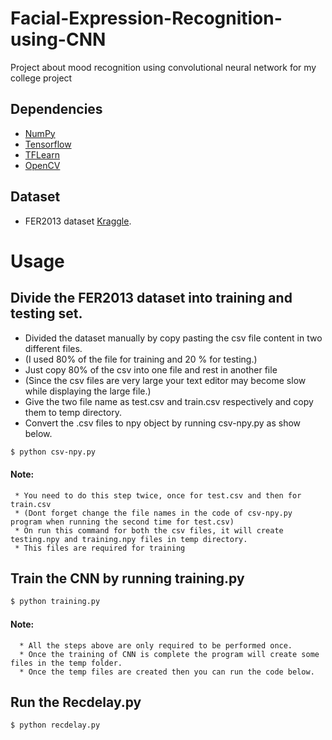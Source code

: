 # Facial-Expression-Recognition-using-CNN

Project about mood recognition using convolutional neural network for my college project

## Dependencies

- [NumPy](http://docs.scipy.org/doc/numpy-1.10.1/user/install.html)
- [Tensorflow](https://www.tensorflow.org/versions/r0.8/get_started/os_setup.html)
- [TFLearn](https://github.com/tflearn/tflearn#installation)
- [OpenCV](https://opencv-python-tutroals.readthedocs.io/en/latest/)

## Dataset

* FER2013 dataset [Kraggle](https://www.kaggle.com/c/challenges-in-representation-learning-facial-expression-recognition-challenge/data).

# Usage
## Divide the FER2013 dataset into training and testing set.
   * Divided the dataset manually by copy pasting the csv file content in two different files.
   * (I used 80% of the file for training and 20 % for testing.)
   * Just copy 80% of the csv into one file and rest in another file
   * (Since the csv files are very large your text editor may become slow while displaying the large file.)
   * Give the two file name as test.csv and train.csv respectively and copy them to temp directory.
   * Convert the .csv files to npy object by running csv-npy.py as show below.
   ```bash
   $ python csv-npy.py
   ```
   #### Note: 
     * You need to do this step twice, once for test.csv and then for train.csv
     * (Dont forget change the file names in the code of csv-npy.py program when running the second time for test.csv)
     * On run this command for both the csv files, it will create testing.npy and training.npy files in temp directory.
     * This files are required for training 
  
  
## Train the CNN by running training.py 
```bash
$ python training.py
```
   #### Note:
      * All the steps above are only required to be performed once.
      * Once the training of CNN is complete the program will create some files in the temp folder.
      * Once the temp files are created then you can run the code below.
## Run the Recdelay.py
```bash
$ python recdelay.py
```


